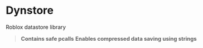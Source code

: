 # Dynstore
Roblox datastore library

> **Contains safe pcalls**
> **Enables compressed data saving using strings**

